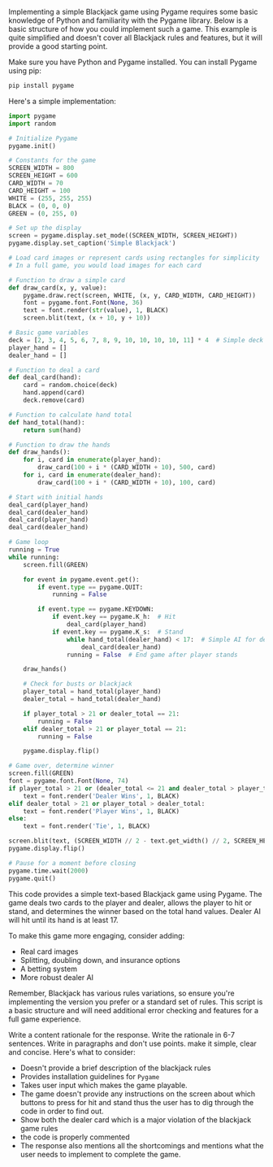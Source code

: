 Implementing a simple Blackjack game using Pygame requires some basic knowledge of Python and familiarity with the Pygame library. Below is a basic structure of how you could implement such a game. This example is quite simplified and doesn't cover all Blackjack rules and features, but it will provide a good starting point.

Make sure you have Python and Pygame installed. You can install Pygame using pip:

```bash
pip install pygame
```

Here's a simple implementation:

```python
import pygame
import random

# Initialize Pygame
pygame.init()

# Constants for the game
SCREEN_WIDTH = 800
SCREEN_HEIGHT = 600
CARD_WIDTH = 70
CARD_HEIGHT = 100
WHITE = (255, 255, 255)
BLACK = (0, 0, 0)
GREEN = (0, 255, 0)

# Set up the display
screen = pygame.display.set_mode((SCREEN_WIDTH, SCREEN_HEIGHT))
pygame.display.set_caption('Simple Blackjack')

# Load card images or represent cards using rectangles for simplicity
# In a full game, you would load images for each card

# Function to draw a simple card
def draw_card(x, y, value):
    pygame.draw.rect(screen, WHITE, (x, y, CARD_WIDTH, CARD_HEIGHT))
    font = pygame.font.Font(None, 36)
    text = font.render(str(value), 1, BLACK)
    screen.blit(text, (x + 10, y + 10))

# Basic game variables
deck = [2, 3, 4, 5, 6, 7, 8, 9, 10, 10, 10, 10, 11] * 4  # Simple deck
player_hand = []
dealer_hand = []

# Function to deal a card
def deal_card(hand):
    card = random.choice(deck)
    hand.append(card)
    deck.remove(card)

# Function to calculate hand total
def hand_total(hand):
    return sum(hand)

# Function to draw the hands
def draw_hands():
    for i, card in enumerate(player_hand):
        draw_card(100 + i * (CARD_WIDTH + 10), 500, card)
    for i, card in enumerate(dealer_hand):
        draw_card(100 + i * (CARD_WIDTH + 10), 100, card)

# Start with initial hands
deal_card(player_hand)
deal_card(dealer_hand)
deal_card(player_hand)
deal_card(dealer_hand)

# Game loop
running = True
while running:
    screen.fill(GREEN)

    for event in pygame.event.get():
        if event.type == pygame.QUIT:
            running = False

        if event.type == pygame.KEYDOWN:
            if event.key == pygame.K_h:  # Hit
                deal_card(player_hand)
            if event.key == pygame.K_s:  # Stand
                while hand_total(dealer_hand) < 17:  # Simple AI for dealer
                    deal_card(dealer_hand)
                running = False  # End game after player stands

    draw_hands()

    # Check for busts or blackjack
    player_total = hand_total(player_hand)
    dealer_total = hand_total(dealer_hand)

    if player_total > 21 or dealer_total == 21:
        running = False
    elif dealer_total > 21 or player_total == 21:
        running = False

    pygame.display.flip()

# Game over, determine winner
screen.fill(GREEN)
font = pygame.font.Font(None, 74)
if player_total > 21 or (dealer_total <= 21 and dealer_total > player_total):
    text = font.render('Dealer Wins', 1, BLACK)
elif dealer_total > 21 or player_total > dealer_total:
    text = font.render('Player Wins', 1, BLACK)
else:
    text = font.render('Tie', 1, BLACK)

screen.blit(text, (SCREEN_WIDTH // 2 - text.get_width() // 2, SCREEN_HEIGHT // 2 - text.get_height() // 2))
pygame.display.flip()

# Pause for a moment before closing
pygame.time.wait(2000)
pygame.quit()
```

This code provides a simple text-based Blackjack game using Pygame. The game deals two cards to the player and dealer, allows the player to hit or stand, and determines the winner based on the total hand values. Dealer AI will hit until its hand is at least 17.

To make this game more engaging, consider adding:

- Real card images
- Splitting, doubling down, and insurance options
- A betting system
- More robust dealer AI

Remember, Blackjack has various rules variations, so ensure you're implementing the version you prefer or a standard set of rules. This script is a basic structure and will need additional error checking and features for a full game experience.


Write a content rationale for the response. Write the rationale in 6-7 sentences. Write in paragraphs and don't use points. make it simple, clear and concise.
Here's what to consider:
- Doesn't provide a brief description of the blackjack rules
- Provides installation guidelines for `Pygame`
- Takes user input which makes the game playable.
- The game doesn't provide any instructions on the screen about which buttons to press for hit and stand thus the user has to dig through the code in order to find out.
- Show both the dealer card which is a major violation of the blackjack game rules
- the code is properly commented
-   The response also mentions all the shortcomings and mentions what the user needs to implement to complete the game.



